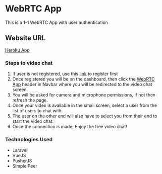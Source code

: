 # WebRTC App

This is a 1-1 WebRTC App with user authentication

## Website URL

[Heroku App](http://webrtc-app-kashyap.herokuapp.com/)

### Steps to video chat

1. If user is not registered, use this [link](http://webrtc-app-kashyap.herokuapp.com/register) to register first
2. Once registered you will be on the dashboard, then click the [WebRTC App](http://webrtc-app-kashyap.herokuapp.com/video_chat) header in Navbar where you will be redirected to the video chat screen.
3. You will be asked for camera and microphone permissions, if not then refresh the page.
4. Once your video is available in the small screen, select a user from the list of users to chat with.
5. The user on the other end will also have to select you from their end to start the video chat.
6. Once the connection is made, Enjoy the free video chat!

### Technologies Used

-   Laravel
-   VueJS
-   PusherJS
-   Simple Peer
